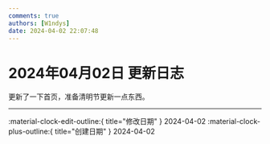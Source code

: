 ```yaml
---
comments: true
authors: [W1ndys]
date: 2024-04-02 22:07:48
---
```


# 2024年04月02日 更新日志



<!-- more -->

更新了一下首页，准备清明节更新一点东西。

---

:material-clock-edit-outline:{ title="修改日期" } 2024-04-02
:material-clock-plus-outline:{ title="创建日期" } 2024-04-02